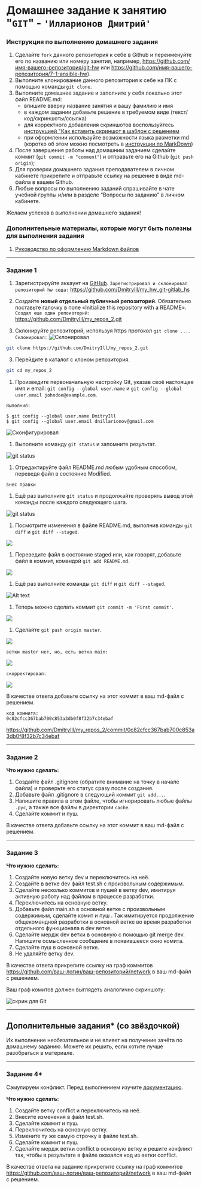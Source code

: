 # Домашнее задание к занятию "`GIT`" - `'Илларионов Дмитрий'`


### Инструкция по выполнению домашнего задания

   1. Сделайте `fork` данного репозитория к себе в Github и переименуйте его по названию или номеру занятия, например, https://github.com/имя-вашего-репозитория/git-hw или  https://github.com/имя-вашего-репозитория/7-1-ansible-hw).
   2. Выполните клонирование данного репозитория к себе на ПК с помощью команды `git clone`.
   3. Выполните домашнее задание и заполните у себя локально этот файл README.md:
      - впишите вверху название занятия и вашу фамилию и имя
      - в каждом задании добавьте решение в требуемом виде (текст/код/скриншоты/ссылка)
      - для корректного добавления скриншотов воспользуйтесь [инструкцией "Как вставить скриншот в шаблон с решением](https://github.com/netology-code/sys-pattern-homework/blob/main/screen-instruction.md)
      - при оформлении используйте возможности языка разметки md (коротко об этом можно посмотреть в [инструкции  по MarkDown](https://github.com/netology-code/sys-pattern-homework/blob/main/md-instruction.md))
   4. После завершения работы над домашним заданием сделайте коммит (`git commit -m "comment"`) и отправьте его на Github (`git push origin`);
   5. Для проверки домашнего задания преподавателем в личном кабинете прикрепите и отправьте ссылку на решение в виде md-файла в вашем Github.
   6. Любые вопросы по выполнению заданий спрашивайте в чате учебной группы и/или в разделе “Вопросы по заданию” в личном кабинете.
   
Желаем успехов в выполнении домашнего задания!
   
### Дополнительные материалы, которые могут быть полезны для выполнения задания

1. [Руководство по оформлению Markdown файлов](https://gist.github.com/Jekins/2bf2d0638163f1294637#Code)

---

### Задание 1

1. Зарегистрируйте аккаунт на [GitHub](https://github.com/).
`Зарегистрировал и склонировал репозиторий hw сюда:`
<https://github.com/DmitryIll/my_hw_git-gitlab_hs>

1. Создайте  **новый отдельный публичный репозиторий**. Обязательно поставьте галочку в поле «Initialize this repository with a README».
`Создал еще один репоизторий:`
<https://github.com/DmitryIll/my_repos_2.git>

2. Склонируйте репозиторий, используя https протокол `git clone ...`.
`Склонировал:`
![Склонировал](1.png)

```sh
git clone https://github.com/DmitryIll/my_repos_2.git
```

3. Перейдите в каталог с клоном репозитория.

```sh
git cd my_repos_2
```
1. Произведите первоначальную настройку Git, указав своё настоящее имя и email: `git config --global user.name` и `git config --global user.email johndoe@example.com`.

`Выполнил:`
```
$ git config --global user.name DmitryIll
$ git config --global user.email dnillarionov@gmail.com
```
![Сконфигурировал](image.png)

1. Выполните команду `git status` и запомните результат.

![git status](image-3.png)

1. Отредактируйте файл README.md любым удобным способом, переведя файл в состояние Modified.

`внес правки`
1. Ещё раз выполните `git status` и продолжайте проверять вывод этой команды после каждого следующего шага.

![git status](image-4.png)

1. Посмотрите изменения в файле README.md, выполнив команды `git diff` и `git diff --staged`.

![](image-5.png)


1. Переведите файл в состояние staged или, как говорят, добавьте файл в коммит, командой `git add README.md`.

![](image-6.png)

1. Ещё раз выполните команды `git diff` и `git diff --staged`.

![Alt text](image-7.png)

1. Теперь можно сделать коммит `git commit -m 'First commit'`.

![](image-8.png)

1. Сделайте `git push origin master`.

![](image-9.png)

`ветки master нет, но, есть ветка main:`

![](image-10.png)

`скорректировал:`

![](image-11.png)

В качестве ответа добавьте ссылку на этот коммит в ваш md-файл с решением.

```
код коммита:
0c82cfcc367bab700c853a3db0f8f32b7c34ebaf
```
https://github.com/DmitryIll/my_repos_2/commit/0c82cfcc367bab700c853a3db0f8f32b7c34ebaf

---
### Задание 2

**Что нужно сделать:**

1. Создайте файл .gitignore (обратите внимание на точку в начале файла) и проверьте его статус сразу после создания.
1. Добавьте файл .gitignore в следующий коммит `git add...`.
1. Напишите правила в этом файле, чтобы игнорировать любые файлы `.pyc`, а также все файлы в директории `cache`.
1. Сделайте коммит и пуш.

В качестве ответа добавьте ссылку на этот коммит в ваш md-файл с решением.

---

### Задание 3

**Что нужно сделать:**

1. Создайте новую ветку dev и переключитесь на неё.
2. Создайте в ветке dev файл test.sh с произвольным содержимым.
3. Сделайте несколько коммитов и пушей  в ветку dev, имитируя активную работу над  файлом в процессе разработки.
4. Переключитесь на основную ветку.
5. Добавьте файл main.sh в основной ветке с произвольным содержимым, сделайте комит и пуш . Так имитируется продолжение общекомандной разработки в основной ветке во время разработки отдельного функционала в dev  ветке.
6. Сделайте мердж dev  ветки в основную с помощью git merge dev. Напишите осмысленное сообщение в появившееся окно комита.
7. Сделайте пуш в основной ветке.
8. Не удаляйте ветку dev.

В качестве ответа прикрепите ссылку на граф коммитов https://github.com/ваш-логин/ваш-репозиторий/network в ваш md-файл с решением.

Ваш граф комитов должен выглядеть аналогично скриншоту:   

![скрин для Git](https://github.com/netology-code/sdvps-homeworks/assets/77622076/e73589cf-7e97-40e5-ac01-d1d55376f1b9)

---
## Дополнительные задания* (со звёздочкой)

Их выполнение необязательное и не влияет на получение зачёта по домашнему заданию. Можете их решить, если хотите лучше разобраться в материале.

---
### Задание 4*

Сэмулируем конфликт. Перед выполнением изучите [документацию](https://git-scm.com/book/ru/v2/%D0%98%D0%BD%D1%81%D1%82%D1%80%D1%83%D0%BC%D0%B5%D0%BD%D1%82%D1%8B-Git-%D0%9F%D1%80%D0%BE%D0%B4%D0%B2%D0%B8%D0%BD%D1%83%D1%82%D0%BE%D0%B5-%D1%81%D0%BB%D0%B8%D1%8F%D0%BD%D0%B8%D0%B5).

**Что нужно сделать:**

1. Создайте ветку conflict и переключитесь на неё.
2. Внесите изменения в файл test.sh. 
3. Сделайте коммит и пуш.
4. Переключитесь на основную ветку.
5. Измените ту же самую строчку в файле test.sh.
6. Сделайте коммит и пуш.
7. Сделайте мердж ветки conflict в основную ветку и решите конфликт так, чтобы в результате в файле оказался код из ветки conflict.

В качестве ответа на задание прикрепите ссылку на граф коммитов https://github.com/ваш-логин/ваш-репозиторий/network в ваш md-файл с решением.

